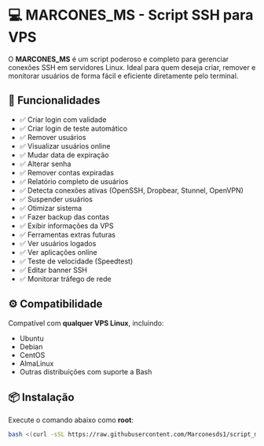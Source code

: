 # 💻 MARCONES_MS - Script SSH para VPS

O **MARCONES_MS** é um script poderoso e completo para gerenciar conexões SSH em servidores Linux. Ideal para quem deseja criar, remover e monitorar usuários de forma fácil e eficiente diretamente pelo terminal.

## 🚀 Funcionalidades

- ✅ Criar login com validade
- ✅ Criar login de teste automático
- ✅ Remover usuários
- ✅ Visualizar usuários online
- ✅ Mudar data de expiração
- ✅ Alterar senha
- ✅ Remover contas expiradas
- ✅ Relatório completo de usuários
- ✅ Detecta conexões ativas (OpenSSH, Dropbear, Stunnel, OpenVPN)
- ✅ Suspender usuários
- ✅ Otimizar sistema
- ✅ Fazer backup das contas
- ✅ Exibir informações da VPS
- ✅ Ferramentas extras futuras
- ✅ Ver usuários logados
- ✅ Ver aplicações online
- ✅ Teste de velocidade (Speedtest)
- ✅ Editar banner SSH
- ✅ Monitorar tráfego de rede

## ⚙️ Compatibilidade

Compatível com **qualquer VPS Linux**, incluindo:

- Ubuntu
- Debian
- CentOS
- AlmaLinux
- Outras distribuições com suporte a Bash

## 📦 Instalação

Execute o comando abaixo como **root**:

```bash
bash <(curl -sSL https://raw.githubusercontent.com/Marconesds1/script_marcones_ms/main/instalador.sh)
